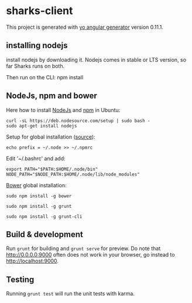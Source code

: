 # sharks-client

This project is generated with [yo angular generator](https://github.com/yeoman/generator-angular)
version 0.11.1.

## installing nodejs
install nodejs by downloading it. Nodejs comes in stable or LTS version, so far Sharks runs on both. 
 
Then run on the CLI: 
npm install 
  

## NodeJs, npm and bower

Here how to install [NodeJs](https://nodejs.org/) and [npm](https://www.npmjs.com/) in Ubuntu:


	curl -sL https://deb.nodesource.com/setup | sudo bash -
	sudo apt-get install nodejs

Setup for global installation ([source](http://stackoverflow.com/questions/18212175/npm-yeoman-install-generator-angular-without-sudo/18277225#18277225)):

	echo prefix = ~/.node >> ~/.npmrc
	
Edit '~/.bashrc' and add:

	export PATH="$PATH:$HOME/.node/bin"
	NODE_PATH="$NODE_PATH:$HOME/.node/lib/node_modules"
	
[Bower](http://bower.io/) global installation:

	sudo npm install -g bower
	
	sudo npm install -g grunt
	
	sudo npm install -g grunt-cli

	

## Build & development

Run `grunt` for building and `grunt serve` for preview. Do note that http://0.0.0.0:9000 often does not work in your browser, go instead to [http://localhost:9000](http://localhost:9000). 

## Testing

Running `grunt test` will run the unit tests with karma.
